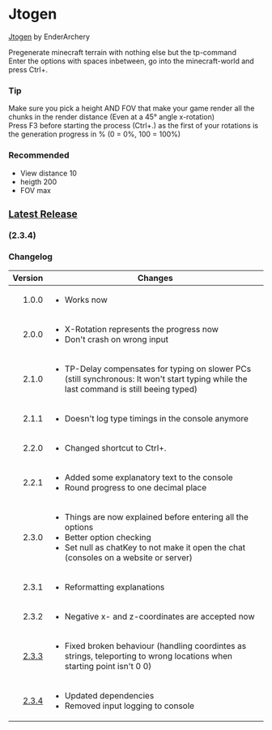 # Jtogen
[Jtogen](#latest-release) by EnderArchery

Pregenerate minecraft terrain with nothing else but the tp-command  
Enter the options with spaces inbetween, go into the minecraft-world and press Ctrl+.

### Tip

   Make sure you pick a height AND FOV that make your game render all the chunks in the render distance (Even at a 45° angle x-rotation)  
   Press F3 before starting the process (Ctrl+.) as the first of your rotations is the generation progress in % (0 = 0%, 100 = 100%)

### Recommended

 - View distance 10
 - heigth 200
 - FOV max

### [<h3>Latest Release</h3>](./Releases/Jtogen.zip) (2.3.4)

### Changelog

  |Version|Changes|
  |---:|---|
  |1.0.0|<ul><li>Works now</li></ul>|
  |2.0.0|<ul><li>X-Rotation represents the progress now</li><li>Don't crash on wrong input</li></ul>|
  |2.1.0|<ul><li>TP-Delay compensates for typing on slower PCs (still synchronous: It won't start typing while the last command is still beeing typed)</li></ul>|
  |2.1.1|<ul><li>Doesn't log type timings in the console anymore</li></ul>|
  |2.2.0|<ul><li>Changed shortcut to Ctrl+.</li></ul>|
  |2.2.1|<ul><li>Added some explanatory text to the console</li><li>Round progress to one decimal place</li></ul>|
  |2.3.0|<ul><li>Things are now explained before entering all the options</li><li>Better option checking</li><li>Set null as chatKey to not make it open the chat (consoles on a website or server)</li></ul>|
  |2.3.1|<ul><li>Reformatting explanations</li></ul>|
  |2.3.2|<ul><li>Negative x- and z-coordinates are accepted now</li></ul>|
  |[2.3.3](./Releases/Jtogen_2.3.3.zip)|<ul><li>Fixed broken behaviour (handling coordintes as strings, teleporting to wrong locations when starting point isn't 0 0)</li></ul>|
  |[2.3.4](./Releases/Jtogen_2.3.4.zip)|<ul><li>Updated dependencies</li><li>Removed input logging to console</lit></ul>
